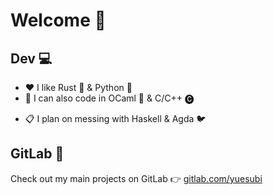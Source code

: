 # Welcome 👋

## Dev 💻
- ♥️ I like Rust 🦀 & Python 🐍
- 🌸 I can also code in OCaml 🐫 & C/C++ 🅒
<!--- 🌱 I'm learning -->
- 📋 I plan on messing with Haskell & Agda 🐦

## GitLab 🦊
Check out my main projects on GitLab 👉 [gitlab.com/yuesubi](https://gitlab.com/yuesubi)
